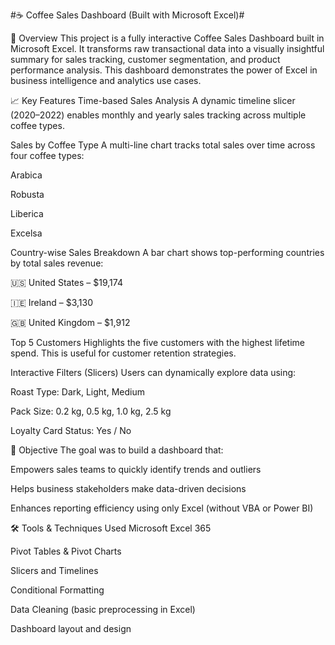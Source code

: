 #☕ Coffee Sales Dashboard (Built with Microsoft Excel)#

📌 Overview
This project is a fully interactive Coffee Sales Dashboard built in Microsoft Excel. It transforms raw transactional data into a visually insightful summary for sales tracking, customer segmentation, and product performance analysis. This dashboard demonstrates the power of Excel in business intelligence and analytics use cases.

📈 Key Features
Time-based Sales Analysis
A dynamic timeline slicer (2020–2022) enables monthly and yearly sales tracking across multiple coffee types.

Sales by Coffee Type
A multi-line chart tracks total sales over time across four coffee types:

Arabica

Robusta

Liberica

Excelsa

Country-wise Sales Breakdown
A bar chart shows top-performing countries by total sales revenue:

🇺🇸 United States – $19,174

🇮🇪 Ireland – $3,130

🇬🇧 United Kingdom – $1,912

Top 5 Customers
Highlights the five customers with the highest lifetime spend. This is useful for customer retention strategies.

Interactive Filters (Slicers)
Users can dynamically explore data using:

Roast Type: Dark, Light, Medium

Pack Size: 0.2 kg, 0.5 kg, 1.0 kg, 2.5 kg

Loyalty Card Status: Yes / No

🎯 Objective
The goal was to build a dashboard that:

Empowers sales teams to quickly identify trends and outliers

Helps business stakeholders make data-driven decisions

Enhances reporting efficiency using only Excel (without VBA or Power BI)

🛠 Tools & Techniques Used
Microsoft Excel 365

Pivot Tables & Pivot Charts

Slicers and Timelines

Conditional Formatting

Data Cleaning (basic preprocessing in Excel)

Dashboard layout and design

